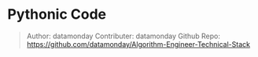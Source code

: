 # Pythonic Code

> Author: datamonday
> Contributer: datamonday
> Github Repo: https://github.com/datamonday/Algorithm-Engineer-Technical-Stack